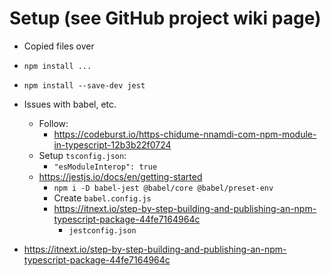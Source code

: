 # Setup (see GitHub project wiki page)
- Copied files over
- `npm install ...`
- `npm install --save-dev jest`
- Issues with babel, etc.
  - Follow: 
    - https://codeburst.io/https-chidume-nnamdi-com-npm-module-in-typescript-12b3b22f0724
  - Setup `tsconfig.json`:
    - `"esModuleInterop": true`
  - https://jestjs.io/docs/en/getting-started
    - `npm i -D babel-jest @babel/core @babel/preset-env`
    - Create `babel.config.js`
    - https://itnext.io/step-by-step-building-and-publishing-an-npm-typescript-package-44fe7164964c
        - `jestconfig.json`

- https://itnext.io/step-by-step-building-and-publishing-an-npm-typescript-package-44fe7164964c
        
        
    